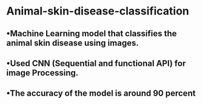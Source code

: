 # Animal-skin-disease-classification
## •Machine Learning model that classifies the animal skin disease using images.
## •Used CNN (Sequential and functional API) for image Processing.
## •The accuracy of the model is around 90 percent
